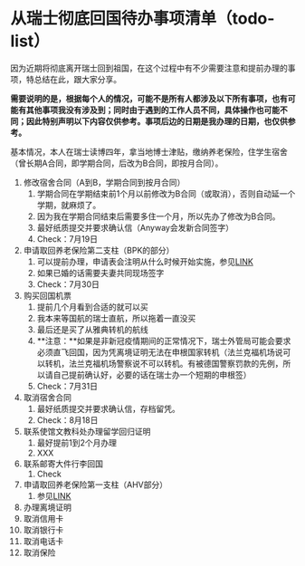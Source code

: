 # 从瑞士彻底回国待办事项清单（todo-list）

因为近期将彻底离开瑞士回到祖国，在这个过程中有不少需要注意和提前办理的事项，特总结在此，跟大家分享。

**需要说明的是，根据每个人的情况，可能不是所有人都涉及以下所有事项，也有可能有其他事项我没有涉及到；同时由于遇到的工作人员不同，具体操作也可能不同；因此特别声明以下内容仅供参考。事项后边的日期是我办理的日期，也仅供参考。**

基本情况，本人在瑞士读博四年，拿当地博士津贴，缴纳养老保险，住学生宿舍（曾长期A合同，即学期合同，后改为B合同，即按月合同）。

1. 修改宿舍合同（A到B，学期合同到按月合同）
   1. 学期合同在学期结束前1个月以前修改为B合同（或取消），否则自动延一个学期，就麻烦了。
   2. 因为我在学期合同结束后需要多住一个月，所以先办了修改为B合同。
   3. 最好纸质提交并要求确认信（Anyway会发新合同签字）
   4. Check：7月19日
2. 申请取回养老保险第二支柱（BPK的部分）
   1. 可以提前办理，申请表会注明从什么时候开始实施，参见[LINK](https://qingnansun.gitbook.io/articles/getback-pension)
   2. 如果已婚的话需要夫妻共同现场签字
   3. Check：7月30日
3. 购买回国机票
   1. 提前几个月看到合适的就可以买
   2. 我本来等国航的瑞士直航，所以拖着一直没买
   3. 最后还是买了从雅典转机的航线
   4. **注意：**如果是非新冠疫情期间的正常情况下，瑞士外管局可能会要求必须直飞回国，因为凭离境证明无法在申根国家转机（法兰克福机场说可以转机，法兰克福机场警察说不可以转机。有被德国警察罚款的先例，所以请自己提前确认好，必要的话在瑞士办一个短期的申根签）
   5. Check：7月31日
4. 取消宿舍合同
   1. 最好纸质提交并要求确认信，存档留凭。
   2. Check：8月18日
5. 联系使馆文教科处办理留学回归证明
   1. 最好提前1到2个月办理
   2. XXX
6. 联系邮寄大件行李回国
   1. Check
7. 申请取回养老保险第一支柱（AHV部分）
   1. 参见[LINK](https://qingnansun.gitbook.io/articles/getback-pension)
8. 办理离境证明
9. 取消信用卡
10. 取消银行卡
11. 取消电话卡
12. 取消保险




